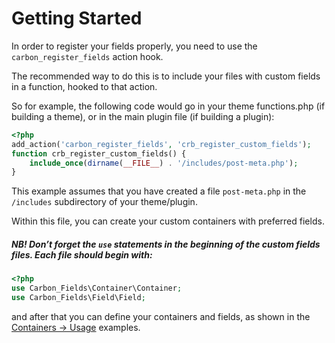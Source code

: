 # Getting Started

In order to register your fields properly, you need to use the `carbon_register_fields` action hook.

The recommended way to do this is to include your files with custom fields in a function, hooked to that action.

So for example, the following code would go in your theme functions.php (if building a theme), or in the main plugin file (if building a plugin):

```php
<?php
add_action('carbon_register_fields', 'crb_register_custom_fields');
function crb_register_custom_fields() {
	include_once(dirname(__FILE__) . '/includes/post-meta.php');
}
```

This example assumes that you have created a file `post-meta.php` in the `/includes` subdirectory of your theme/plugin.

Within this file, you can create your custom containers with preferred fields.

##### NB! Don’t forget the `use` statements in the beginning of the custom fields files. Each file should begin with:

```php
<?php
use Carbon_Fields\Container\Container;
use Carbon_Fields\Field\Field;
```

and after that you can define your containers and fields, as shown in the [Containers -> Usage](http://carbonfields.net/docs/containers-usage/) examples.
